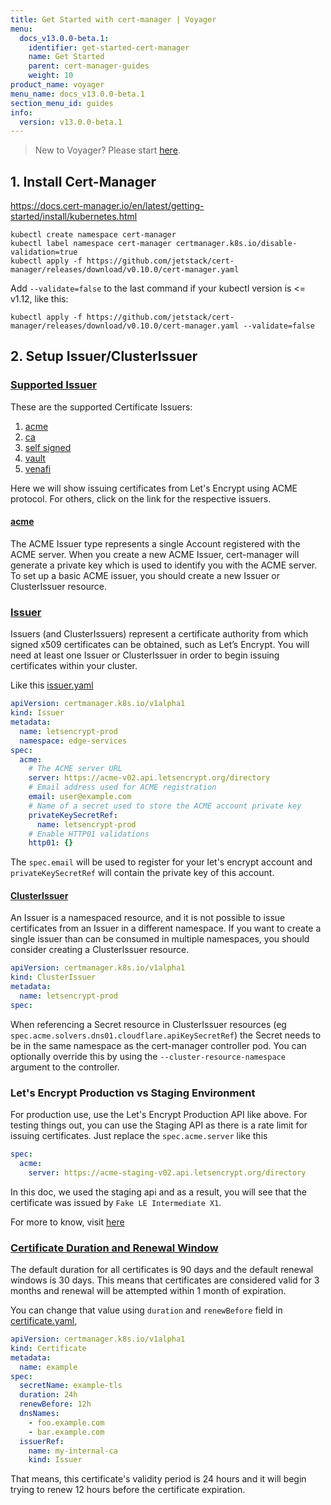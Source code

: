 ```yaml
---
title: Get Started with cert-manager | Voyager
menu:
  docs_v13.0.0-beta.1:
    identifier: get-started-cert-manager
    name: Get Started
    parent: cert-manager-guides
    weight: 10
product_name: voyager
menu_name: docs_v13.0.0-beta.1
section_menu_id: guides
info:
  version: v13.0.0-beta.1
---
```


> New to Voyager? Please start [here](/docs/v13.0.0-beta.1/concepts/overview).

## 1. Install Cert-Manager

https://docs.cert-manager.io/en/latest/getting-started/install/kubernetes.html

```console
kubectl create namespace cert-manager
kubectl label namespace cert-manager certmanager.k8s.io/disable-validation=true
kubectl apply -f https://github.com/jetstack/cert-manager/releases/download/v0.10.0/cert-manager.yaml
```

Add `--validate=false` to the last command if your kubectl version is <= v1.12, like this:

```console
kubectl apply -f https://github.com/jetstack/cert-manager/releases/download/v0.10.0/cert-manager.yaml --validate=false
```

## 2. Setup Issuer/ClusterIssuer

### [Supported Issuer](https://docs.cert-manager.io/en/latest/tasks/issuers/index.html)

These are the supported Certificate Issuers:

1. [acme](https://docs.cert-manager.io/en/latest/tasks/issuers/setup-acme/index.html)
2. [ca](https://docs.cert-manager.io/en/latest/tasks/issuers/setup-ca.html)
3. [self signed](https://docs.cert-manager.io/en/latest/tasks/issuers/setup-selfsigned.html)
4. [vault](https://docs.cert-manager.io/en/latest/tasks/issuers/setup-vault.html)
5. [venafi](https://docs.cert-manager.io/en/latest/tasks/issuers/setup-venafi.html)

Here we will show issuing certificates from Let's Encrypt using ACME protocol. For others, click on the link for the respective issuers.

#### [acme](https://docs.cert-manager.io/en/latest/tasks/issuers/setup-acme/index.html)

The ACME Issuer type represents a single Account registered with the ACME server. When you create a new ACME Issuer, cert-manager will generate a private key which is used to identify you with the ACME server. To set up a basic ACME issuer, you should create a new Issuer or ClusterIssuer resource.

### [Issuer](https://docs.cert-manager.io/en/latest/reference/issuers.html)

Issuers (and ClusterIssuers) represent a certificate authority from which signed x509 certificates can be obtained, such as Let’s Encrypt. You will need at least one Issuer or ClusterIssuer in order to begin issuing certificates within your cluster.

Like this [issuer.yaml](/docs/v13.0.0-beta.1/examples/cert-manager/issuer.yaml)

```yaml
apiVersion: certmanager.k8s.io/v1alpha1
kind: Issuer
metadata:
  name: letsencrypt-prod
  namespace: edge-services
spec:
  acme:
    # The ACME server URL
    server: https://acme-v02.api.letsencrypt.org/directory
    # Email address used for ACME registration
    email: user@example.com
    # Name of a secret used to store the ACME account private key
    privateKeySecretRef:
      name: letsencrypt-prod
    # Enable HTTP01 validations
    http01: {}
```

The `spec.email` will be used to register for your let's encrypt account and `privateKeySecretRef` will contain the private key of this account.

#### [ClusterIssuer](https://docs.cert-manager.io/en/latest/reference/clusterissuers.html)

An Issuer is a namespaced resource, and it is not possible to issue certificates from an Issuer in a different namespace. If you want to create a single issuer than can be consumed in multiple namespaces, you should consider creating a ClusterIssuer resource.

```yaml
apiVersion: certmanager.k8s.io/v1alpha1
kind: ClusterIssuer
metadata:
  name: letsencrypt-prod
spec:
```

When referencing a Secret resource in ClusterIssuer resources (eg `spec.acme.solvers.dns01.cloudflare.apiKeySecretRef`) the Secret needs to be in the same namespace as the cert-manager controller pod. You can optionally override this by using the `--cluster-resource-namespace` argument to the controller.

### Let's Encrypt Production vs Staging Environment

For production use, use the Let's Encrypt Production API like above. For testing things out, you can use the Staging API as there is a rate limit for issuing certificates. Just replace the `spec.acme.server` like this

```yaml
spec:
  acme:
    server: https://acme-staging-v02.api.letsencrypt.org/directory
```

In this doc, we used the staging api and as a result, you will see that the certificate was issued by `Fake LE Intermediate X1`.

For more to know, visit [here](https://letsencrypt.org/docs/rate-limits/)

### [Certificate Duration and Renewal Window](https://docs.cert-manager.io/en/latest/reference/certificates.html)

The default duration for all certificates is 90 days and the default renewal windows is 30 days. This means that certificates are considered valid for 3 months and renewal will be attempted within 1 month of expiration.

You can change that value using `duration` and `renewBefore` field in [certificate.yaml](/docs/v13.0.0-beta.1/examples/cert-manager/certificate.yaml),

```yaml
apiVersion: certmanager.k8s.io/v1alpha1
kind: Certificate
metadata:
  name: example
spec:
  secretName: example-tls
  duration: 24h
  renewBefore: 12h
  dnsNames:
    - foo.example.com
    - bar.example.com
  issuerRef:
    name: my-internal-ca
    kind: Issuer
```

That means, this certificate's validity period is 24 hours and it will begin trying to renew 12 hours before the certificate expiration.

